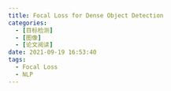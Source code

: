 ```yaml
---
title: Focal Loss for Dense Object Detection
categories:
  - [目标检测]
  - [图像]
  - [论文阅读]
date: 2021-09-19 16:53:40
tags:
  - Focal Loss
  - NLP
---
```


